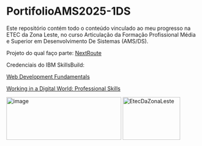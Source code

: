# PortifolioAMS2025-1DS
Este repositório contém todo o conteúdo vinculado ao meu progresso na ETEC da Zona Leste, no curso Articulação da Formação Profissional Média e Superior em Desenvolvimento De Sistemas (AMS/DS).

Projeto do qual faço parte:
[NextRoute](https://github.com/etec-zona-leste-oficial/nextroute-iot-gestao-de-turismo/tree/main)

Credenciais do IBM SkillsBuild:

[ Web Development Fundamentals](https://www.credly.com/badges/b2201030-9b06-4f4f-a8c4-53a1155bb0f0/public_url)

[Working in a Digital World: Professional Skills](https://www.credly.com/badges/7d10d359-1921-433d-880a-4520de0840cb/public_url)

<img width="300" height="112" alt="image" src="https://github.com/user-attachments/assets/ad3a27c1-9344-4584-a82e-89da8d543ed8" />

<img width="150" height="112" alt="EtecDaZonaLeste" src="https://github.com/user-attachments/assets/8cb06252-308d-48db-950c-001e6f53ce15" />
